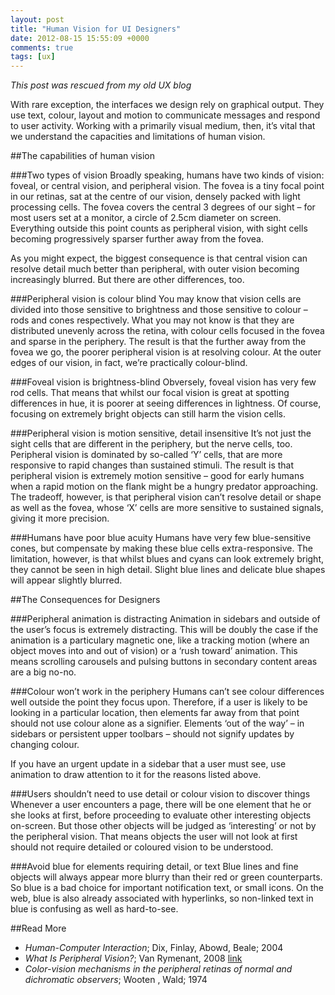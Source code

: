```yaml
---
layout: post
title: "Human Vision for UI Designers"
date: 2012-08-15 15:55:09 +0000
comments: true
tags: [ux]
---
```


*This post was rescued from my old UX blog*

With rare exception, the interfaces we design rely on graphical output. They use text, colour, layout and motion to communicate messages and respond to user activity. Working with a primarily visual medium, then, it’s vital that we understand the capacities and limitations of human vision. <!--more-->

##The capabilities of human vision

###Two types of vision
Broadly speaking, humans have two kinds of vision: foveal, or central vision, and peripheral vision. The fovea is a tiny focal point in our retinas, sat at the centre of our vision, densely packed with light processing cells. The fovea covers the central 3 degrees of our sight – for most users set at a monitor, a circle of 2.5cm diameter on screen. Everything outside this point counts as peripheral vision, with sight cells becoming progressively sparser further away from the fovea.

As you might expect, the biggest consequence is that central vision can resolve detail much better than peripheral, with outer vision becoming increasingly blurred. But there are other differences, too.

###Peripheral vision is colour blind
You may know that vision cells are divided into those sensitive to brightness and those sensitive to colour – rods and cones respectively. What you may not know is that they are distributed unevenly across the retina, with colour cells focused in the fovea and sparse in the periphery. The result is that the further away from the fovea we go, the poorer peripheral vision is at resolving colour. At the outer edges of our vision, in fact, we’re practically colour-blind.

###Foveal vision is brightness-blind
Obversely, foveal vision has very few rod cells. That means that whilst our focal vision is great at spotting differences in hue, it is poorer at seeing differences in lightness. Of course, focusing on extremely bright objects can still harm the vision cells.

###Peripheral vision is motion sensitive, detail insensitive
It’s not just the sight cells that are different in the periphery, but the nerve cells, too. Peripheral vision is dominated by so-called ‘Y’ cells, that are more responsive to rapid changes than sustained stimuli. The result is that peripheral vision is extremely motion sensitive – good for early humans when a rapid motion on the flank might be a hungry predator approaching. The tradeoff, however, is that peripheral vision can’t resolve detail or shape as well as the fovea, whose ‘X’ cells are more sensitive to sustained signals, giving it more precision.

###Humans have poor blue acuity
Humans have very few blue-sensitive cones, but compensate by making these blue cells extra-responsive. The limitation, however, is that whilst blues and cyans can look extremely bright, they cannot be seen in high detail. Slight blue lines and delicate blue shapes will appear slightly blurred.

##The Consequences for Designers

###Peripheral animation is distracting
Animation in sidebars and outside of the user’s focus is extremely distracting. This will be doubly the case if the animation is a particulary magnetic one, like a tracking motion (where an object moves into and out of vision) or a ‘rush toward’ animation. This means scrolling carousels and pulsing buttons in secondary content areas are a big no-no.

###Colour won’t work in the periphery
Humans can’t see colour differences well outside the point they focus upon. Therefore, if a user is likely to be looking in a particular location, then elements far away from that point should not use colour alone as a signifier. Elements ‘out of the way’ – in sidebars or persistent upper toolbars – should not signify updates by changing colour.

If you have an urgent update in a sidebar that a user must see, use animation to draw attention to it for the reasons listed above.

###Users shouldn’t need to use detail or colour vision to discover things
Whenever a user encounters a page, there will be one element that he or she looks at first, before proceeding to evaluate other interesting objects on-screen. But those other objects will be judged as ‘interesting’ or not by the peripheral vision. That means objects the user will not look at first should not require detailed or coloured vision to be understood.

###Avoid blue for elements requiring detail, or text
Blue lines and fine objects will always appear more blurry than their red or green counterparts. So blue is a bad choice for important notification text, or small icons. On the web, blue is also already associated with hyperlinks, so non-linked text in blue is confusing as well as hard-to-see.

##Read More

- *Human-Computer Interaction*; Dix, Finlay, Abowd, Beale; 2004
- *What Is Peripheral Vision?*; Van Rymenant, 2008 [link](http://www.simplifyinginterfaces.com/2008/10/what-is-peripheral-vision/)
- *Color-vision mechanisms in the peripheral retinas of normal and dichromatic observers*; Wooten , Wald; 1974